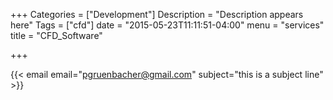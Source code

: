 +++
Categories = ["Development"]
Description = "Description appears here"
Tags = ["cfd"]
date = "2015-05-23T11:11:51-04:00"
menu = "services"
title = "CFD_Software"

+++


{{< email email="pgruenbacher@gmail.com" subject="this is a subject line" >}}

